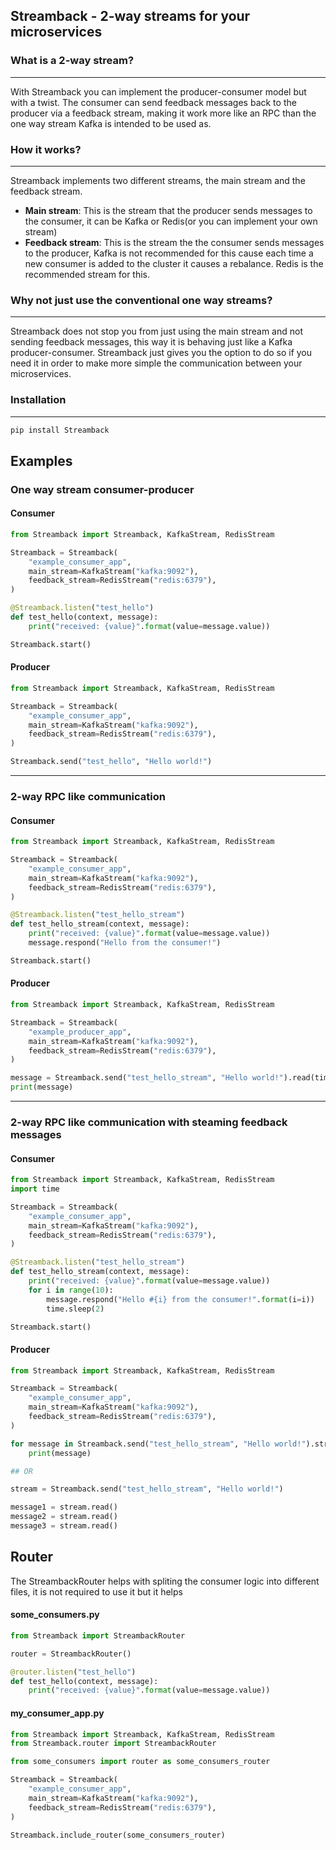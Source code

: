 ## Streamback - 2-way streams for your microservices

### What is a 2-way stream?

----

With Streamback you can implement the producer-consumer model but with a twist. The consumer can
send feedback messages back to the producer via a feedback stream, making it work more like an RPC than the one way stream Kafka is
intended to be used as.


### How it works?

----
Streamback implements two different streams, the main stream and the feedback stream.

- **Main stream**: This is the stream that the producer sends messages to the consumer, it can be Kafka or Redis(or you can
  implement your own stream)
- **Feedback stream**: This is the stream the the consumer sends messages to the producer, Kafka is not recommended for this
  cause each time a new consumer is added to the cluster it causes a rebalance. Redis is the recommended stream for
  this.


### Why not just use the conventional one way streams?

----

Streamback does not stop you from just using the main stream and not sending feedback messages, this way it is behaving just like a Kafka producer-consumer. Streamback just gives
you the option to do so if you need it in order to make more simple the communication between your microservices. 


### Installation

----

```bash
pip install Streamback
```



## Examples

### One way stream consumer-producer

#### Consumer

```python
from Streamback import Streamback, KafkaStream, RedisStream

Streamback = Streamback(
    "example_consumer_app",
    main_stream=KafkaStream("kafka:9092"),
    feedback_stream=RedisStream("redis:6379"),
)

@Streamback.listen("test_hello")
def test_hello(context, message):
    print("received: {value}".format(value=message.value))

Streamback.start()
```

#### Producer

```python
from Streamback import Streamback, KafkaStream, RedisStream

Streamback = Streamback(
    "example_consumer_app",
    main_stream=KafkaStream("kafka:9092"),
    feedback_stream=RedisStream("redis:6379"),
)

Streamback.send("test_hello", "Hello world!")
```

----

### 2-way RPC like communication
#### Consumer

```python
from Streamback import Streamback, KafkaStream, RedisStream

Streamback = Streamback(
    "example_consumer_app",
    main_stream=KafkaStream("kafka:9092"),
    feedback_stream=RedisStream("redis:6379"),
)

@Streamback.listen("test_hello_stream")
def test_hello_stream(context, message):
    print("received: {value}".format(value=message.value))
    message.respond("Hello from the consumer!")

Streamback.start()
```

#### Producer

```python
from Streamback import Streamback, KafkaStream, RedisStream

Streamback = Streamback(
    "example_producer_app",
    main_stream=KafkaStream("kafka:9092"),
    feedback_stream=RedisStream("redis:6379"),
)

message = Streamback.send("test_hello_stream", "Hello world!").read(timeout=10)
print(message)
```

---

### 2-way RPC like communication with steaming feedback messages
#### Consumer

```python
from Streamback import Streamback, KafkaStream, RedisStream
import time

Streamback = Streamback(
    "example_consumer_app",
    main_stream=KafkaStream("kafka:9092"),
    feedback_stream=RedisStream("redis:6379"),
)

@Streamback.listen("test_hello_stream")
def test_hello_stream(context, message):
    print("received: {value}".format(value=message.value))
    for i in range(10):
        message.respond("Hello #{i} from the consumer!".format(i=i))
        time.sleep(2)

Streamback.start()
```

#### Producer

```python
from Streamback import Streamback, KafkaStream, RedisStream

Streamback = Streamback(
    "example_consumer_app",
    main_stream=KafkaStream("kafka:9092"),
    feedback_stream=RedisStream("redis:6379"),
)

for message in Streamback.send("test_hello_stream", "Hello world!").stream():
    print(message)

## OR

stream = Streamback.send("test_hello_stream", "Hello world!")

message1 = stream.read()
message2 = stream.read()
message3 = stream.read()
```


## Router
The StreambackRouter helps with spliting the consumer logic into different files, it is not required to use it but it helps

#### some_consumers.py
```python
from Streamback import StreambackRouter

router = StreambackRouter()

@router.listen("test_hello")
def test_hello(context, message):
    print("received: {value}".format(value=message.value))
```


#### my_consumer_app.py
```python
from Streamback import Streamback, KafkaStream, RedisStream
from Streamback.router import StreambackRouter

from some_consumers import router as some_consumers_router

Streamback = Streamback(
    "example_consumer_app",
    main_stream=KafkaStream("kafka:9092"),
    feedback_stream=RedisStream("redis:6379"),
)

Streamback.include_router(some_consumers_router)
```
